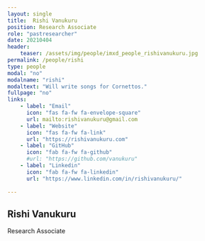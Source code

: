 ```yaml
---
layout: single
title:  Rishi Vanukuru
position: Research Associate
role: "pastresearcher"
date: 20210404
header:
    teaser: /assets/img/people/imxd_people_rishivanukuru.jpg
permalink: /people/rishi
type: people
modal: "no"
modalname: "rishi"
modaltext: "Will write songs for Cornettos."
fullpage: "no"
links:
    - label: "Email"
      icon: "fas fa-fw fa-envelope-square"
      url: mailto:rishivanukuru@gmail.com
    - label: "Website"
      icon: "fas fa-fw fa-link"
      url: "https://rishivanukuru.com"
    - label: "GitHub"
      icon: "fab fa-fw fa-github"
      #url: "https://github.com/vanukuru"
    - label: "Linkedin"
      icon: "fab fa-fw fa-linkedin"
      url: "https://www.linkedin.com/in/rishivanukuru/"
      
---
```


## Rishi Vanukuru
Research Associate


